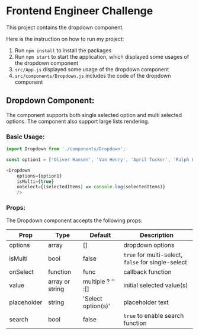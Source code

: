 # Frontend Engineer Challenge

This project contains the dropdown component. 

Here is the instruction on how to run my project:

1.  Run `npm install` to install the packages
2.  Run `npm start` to start the application, which displayed some usages of the dropdown component
3. `src/App.js` displayed some usage of the dropdown component
4. `src/components/Dropdown.js` includes the code of the dropdown component

## Dropdown Component:

The component supports both single selected option and multi selected options. The component also support large lists rendering. 

### Basic Usage:
```js
import Dropdown from './components/Dropdown';

const option1 = ['Oliver Hansen', 'Van Henry', 'April Tucker', 'Ralph Hubbard'];

<Dropdown
    options={option1}
    isMulti={true}
    onSelect={(selectedItems) => console.log(selectedItems)}
    />
```
### Props:

The Dropdown component accepts the following props:

| Prop        | Type            | Default            | Description                                         |
|-------------|-----------------|--------------------|-----------------------------------------------------|
| options     | array           | []                 | dropdown options                                    |
| isMulti    | bool            | false              | `true` for multi-select, `false`  for single-select |
| onSelect    | function        | func               | callback function                                   |
| value       | array or string | multiple ? '' :[]  | initial selected value(s)                           |
| placeholder | string          | 'Select option(s)' | placeholder text                                    |
| search      | bool            | false              | `true` to enable search function                    |

